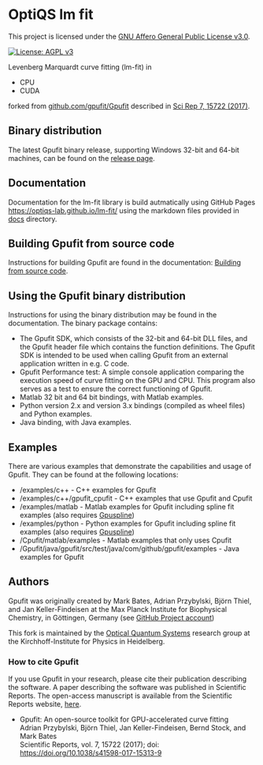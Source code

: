 # OptiQS lm fit

This project is licensed under the [GNU Affero General Public License v3.0](https://www.gnu.org/licenses/agpl-3.0).
  
[![License: AGPL v3](https://img.shields.io/badge/License-AGPL_v3-blue.svg)](https://www.gnu.org/licenses/agpl-3.0)


Levenberg Marquardt curve fitting (lm-fit) in 
- CPU
- CUDA

forked from [github.com/gpufit/Gpufit](https://github.com/gpufit/Gpufit) described in [Sci Rep 7, 15722 (2017)](https://www.nature.com/articles/s41598-017-15313-9).

## Binary distribution

The latest Gpufit binary release, supporting Windows 32-bit and 64-bit machines, can be found on the [release page](https://github.com/gpufit/Gpufit/releases).

## Documentation

Documentation for the lm-fit library is build autmatically using GitHub Pages <https://optiqs-lab.github.io/lm-fit/> using the markdown files provided in [docs](docs) directory.
## Building Gpufit from source code

Instructions for building Gpufit are found in the documentation: [Building from source code](https://github.com/gpufit/Gpufit/blob/master/docs/installation.rst).

## Using the Gpufit binary distribution

Instructions for using the binary distribution may be found in the documentation.  The binary package contains:

- The Gpufit SDK, which consists of the 32-bit and 64-bit DLL files, and 
  the Gpufit header file which contains the function definitions.  The Gpufit
  SDK is intended to be used when calling Gpufit from an external application
  written in e.g. C code.
- Gpufit Performance test: A simple console application comparing the execution speed of curve fitting on the GPU and CPU.  This program also serves as a test to ensure the correct functioning of Gpufit.
- Matlab 32 bit and 64 bit bindings, with Matlab examples.
- Python version 2.x and version 3.x bindings (compiled as wheel files) and
  Python examples.
- Java binding, with Java examples.


## Examples

There are various examples that demonstrate the capabilities and usage of Gpufit. They can be found at the following locations:

- /examples/c++ - C++ examples for Gpufit
- /examples/c++/gpufit_cpufit - C++ examples that use Gpufit and Cpufit
- /examples/matlab - Matlab examples for Gpufit including spline fit examples (also requires [Gpuspline](https://github.com/gpufit/Gpuspline))
- /examples/python - Python examples for Gpufit including spline fit examples (also requires [Gpuspline](https://github.com/gpufit/Gpuspline))
- /Cpufit/matlab/examples - Matlab examples that only uses Cpufit
- /Gpufit/java/gpufit/src/test/java/com/github/gpufit/examples - Java examples for Gpufit

## Authors

Gpufit was originally created by Mark Bates, Adrian Przybylski, Björn Thiel, and Jan Keller-Findeisen at the Max Planck Institute for Biophysical Chemistry, in Göttingen, Germany (see [GitHub Project account](https://github.com/gpufit))

This fork is maintained by the [Optical Quantum Systems](https://www.kip.uni-heidelberg.de/optiqs?lang=en) research group at the Kirchhoff-Institute for Physics in Heidelberg.

### How to cite Gpufit

If you use Gpufit in your research, please cite their publication describing the software.  A paper describing the software was published in Scientific Reports.  The open-access manuscript is available from the Scientific Reports website, [here](https://www.nature.com/articles/s41598-017-15313-9).

  *  Gpufit: An open-source toolkit for GPU-accelerated curve fitting  
     Adrian Przybylski, Björn Thiel, Jan Keller-Findeisen, Bernd Stock, and Mark Bates  
     Scientific Reports, vol. 7, 15722 (2017); doi: https://doi.org/10.1038/s41598-017-15313-9 